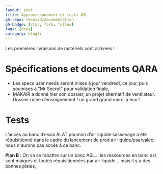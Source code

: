 ```yaml
---
layout: post
title: Approvisionement et tests ASL
gh-repo: recovid/documentation
gh-badge: [star, fork, follow]
tags: [news]
category: blogfr
---
```


Les premières livraisons de matériels sont arrivées !

# Spécifications et documents QARA

- Les specs user needs seront mises à jour vendredi, ce jour,  puis soumises à "Mr Secret"  pour validation finale,
- MAKAIR a donné hier son dossier, un projet alternatif de ventilateur. Dossier riche d’enseignement ! un grand grand merci à eux !

# Tests

L’accès au banc d’essai ALAT poumon d’air liquide sassenage a été réquisitionné dans le cadre du lancement de prod air liquide/psa/valeo; nous n'aurons pas accès à ce banc.

**Plan B** : On va se rabattre sur un banc ASL… les ressources en banc asl sont maigres et toutes réquisitionnées par air liquide… mais il y a des bonnes pistes,
